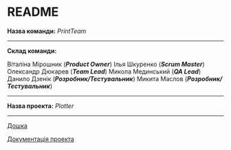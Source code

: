 # README

**Назва команди:** *PrintTeam*

---

**Склад команди:**

Віталіна Мірошник (**_Product Owner_**) 
Ілья Шкуренко (**_Scrum Master_**) 
Олександр Дюкарев (**_Team Lead_**) 
Микола Мединський (**_QA Lead_**) 
Данило Дзенік (**_Розробник/Тестувальник_**) 
Микита Маслов (**_Розробник/Тестувальник_**) 

---

**Назва проекта:** *Plotter*

---

[Дошка](https://trello.com/b/WcNKVhkJ/-)
 
[Документація проекта](https://docs.google.com/document/d/1Pkr4eVT0JklwIVNANHspvdhejtbpeN4MJKc0MzxfdmQ/)
